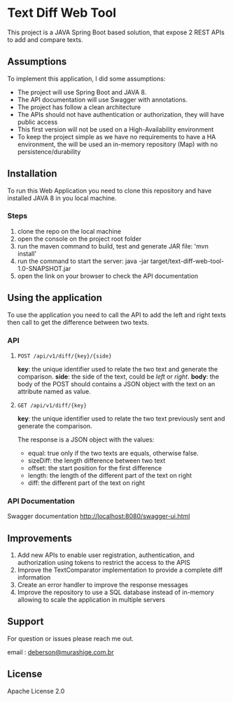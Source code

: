 # Text Diff Web Tool


This project is a JAVA Spring Boot based solution, that expose 2 REST APIs to add and compare texts.

## Assumptions

To implement this application, I did some assumptions:

- The project will use Spring Boot and JAVA 8.
- The API documentation will use Swagger with annotations.
- The project has follow a clean architecture
- The APIs should not have authentication or authorization, they will have public access
- This first version will not be used on a High-Availability environment
- To keep the project simple as we have no requirements to have a HA environment, the will be used an in-memory repository (Map) with no persistence/durability

## Installation

To run this Web Application you need to clone this repository and have installed JAVA 8 in you local machine.

### Steps

1) clone the repo on the local machine
2) open the console on the project root folder
3) run the maven command to build, test and generate JAR file: 'mvn install'
4) run the command to start the server: java -jar target/text-diff-web-tool-1.0-SNAPSHOT.jar
5) open the link on your browser to check the API documentation

## Using the application

To use the application you need to call the API to add the left and right texts then call to get the difference between two texts.

### API

1) `POST /api/v1/diff/{key}/{side}` 

    **key**: the unique identifier used to relate the two text and generate the comparison.
    **side**: the side of the text, could be *left* or *right*.
    **body**: the body of the POST should contains a JSON object with the text on an attribute named as value.
     
2) `GET /api/v1/diff/{key}`
    
    **key**: the unique identifier used to relate the two text previously sent and generate the comparison.
    
    The response is a JSON object with the values:
    
    - equal: true only if the two texts are equals, otherwise false.
    - sizeDiff: the length difference between two text
    - offset: the start position for the first difference
    - length: the length of the different part of the text on right
    - diff: the different part of the text on right
    
### API Documentation

Swagger documentation [http://localhost:8080/swagger-ui.html](http://localhost:8080/swagger-ui.html)
    
## Improvements

1) Add new APIs to enable user registration, authentication, and authorization using tokens to restrict the access to the APIS
2) Improve the TextComparator implementation to provide a complete diff information
3) Create an error handler to improve the response messages
4) Improve the repository to use a SQL database instead of in-memory allowing to scale the application in multiple servers

## Support

For question or issues please reach me out.

email : deberson@murashige.com.br

## License
Apache License 2.0